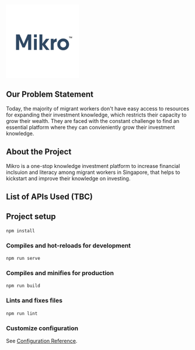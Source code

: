 <img src="mikro-app/src/assets/ui/mikro_logo.png" width="200" height="200" title="Mikro logo">

## Our Problem Statement
Today, the majority of migrant workers don't have easy access to resources for expanding their investment knowledge, which restricts their capacity to grow their wealth. They are faced with the constant challenge to find an essential platform where they can convieniently grow their investment knowledge.

## About the Project
Mikro is a one-stop knowledge investment platform to increase financial inclsuion and literacy among migrant workers in Singapore, that helps to kickstart and improve their knowledge on investing. 

## List of APIs Used (TBC)


## Project setup
```
npm install
```

### Compiles and hot-reloads for development
```
npm run serve
```

### Compiles and minifies for production
```
npm run build
```

### Lints and fixes files
```
npm run lint
```

### Customize configuration
See [Configuration Reference](https://cli.vuejs.org/config/).
